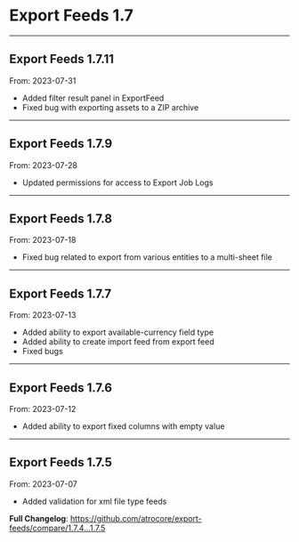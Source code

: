 # Export Feeds 1.7


---

## Export Feeds 1.7.11
From: 2023-07-31

* Added filter result panel in ExportFeed
* Fixed bug with exporting assets to a ZIP archive

---

## Export Feeds 1.7.9
From: 2023-07-28

* Updated permissions for access to Export Job Logs

---

## Export Feeds 1.7.8
From: 2023-07-18

* Fixed bug related to export from various entities to a multi-sheet file

---

## Export Feeds 1.7.7
From: 2023-07-13

* Added ability to export available-currency field type
* Added ability to create import feed from export feed
* Fixed bugs

---

## Export Feeds 1.7.6
From: 2023-07-12

* Added ability to export fixed columns with empty value

---

## Export Feeds 1.7.5
From: 2023-07-07

* Added validation for xml file type feeds


**Full Changelog**: https://github.com/atrocore/export-feeds/compare/1.7.4...1.7.5
